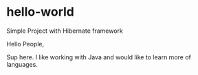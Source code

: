 # hello-world
Simple Project with Hibernate framework


Hello People, 

Sup here. I like working with Java and would like to learn more of languages.

